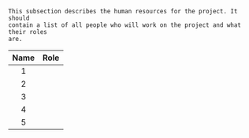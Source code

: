 ```{note}
This subsection describes the human resources for the project. It should
contain a list of all people who will work on the project and what their roles
are.
```


| Name | Role |
| :-----: | :---: |
|    1    |       |
|    2    |       |
|    3    |       |
|    4    |       |
|    5    |       |